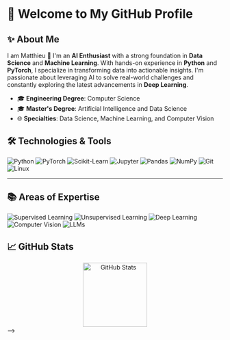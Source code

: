 # 🚀 Welcome to My GitHub Profile

## ✨ About Me

I am Matthieu 👋 I'm an **AI Enthusiast** with a strong foundation in **Data Science** and **Machine Learning**. With hands-on experience in **Python** and **PyTorch**, I specialize in transforming data into actionable insights. I'm passionate about leveraging AI to solve real-world challenges and constantly exploring the latest advancements in **Deep Learning**.

- 🎓 **Engineering Degree**: Computer Science
- 🎓 **Master's Degree**: Artificial Intelligence and Data Science
- 🌐 **Specialties**: Data Science, Machine Learning, and Computer Vision

## 🛠️ Technologies & Tools

![Python](https://img.shields.io/badge/Python-3776AB?style=for-the-badge&logo=python&logoColor=white)
![PyTorch](https://img.shields.io/badge/PyTorch-EE4C2C?style=for-the-badge&logo=pytorch&logoColor=white)
![Scikit-Learn](https://img.shields.io/badge/Scikit--Learn-F7931E?style=for-the-badge&logo=scikit-learn&logoColor=white)
![Jupyter](https://img.shields.io/badge/Jupyter-F37626?style=for-the-badge&logo=jupyter&logoColor=white)
![Pandas](https://img.shields.io/badge/Pandas-150458?style=for-the-badge&logo=pandas&logoColor=white)
![NumPy](https://img.shields.io/badge/NumPy-013243?style=for-the-badge&logo=numpy&logoColor=white)
![Git](https://img.shields.io/badge/Git-F05032?style=for-the-badge&logo=git&logoColor=white)
![Linux](https://img.shields.io/badge/Linux-FCC624?style=for-the-badge&logo=linux&logoColor=black)

---

## 📚 Areas of Expertise

![Supervised Learning](https://img.shields.io/badge/Supervised_Learning-2E8B57?style=for-the-badge)
![Unsupervised Learning](https://img.shields.io/badge/Unsupervised_Learning-4169E1?style=for-the-badge)
![Deep Learning](https://img.shields.io/badge/Deep_Learning-8A2BE2?style=for-the-badge)
![Computer Vision](https://img.shields.io/badge/Computer_Vision-FF6347?style=for-the-badge)
![LLMs](https://img.shields.io/badge/LLMs_&_NLP-DC143C?style=for-the-badge)


## 📈 GitHub Stats
<div align="center"> <img src="https://github-readme-stats.vercel.app/api?username=Mxtsxw&show_icons=true&theme=radical" alt="GitHub Stats" height="150"/></div>
-->
